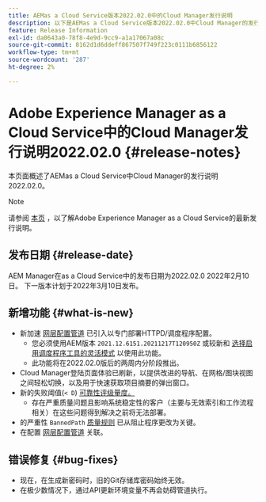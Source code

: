 ```yaml
---
title: AEMas a Cloud Service版本2022.02.0中的Cloud Manager发行说明
description: 以下是AEMas a Cloud Service版本2022.02.0中Cloud Manager的发行说明。
feature: Release Information
exl-id: da0643a0-78f8-4e9d-9cc9-a1a17067a08c
source-git-commit: 8162d1d6ddeff867507f749f223c0111b6856122
workflow-type: tm+mt
source-wordcount: '287'
ht-degree: 2%

---
```


# Adobe Experience Manager as a Cloud Service中的Cloud Manager发行说明2022.02.0 {#release-notes}

本页面概述了AEMas a Cloud Service中Cloud Manager的发行说明2022.02.0。

>[!NOTE]
>
>请参阅 [本页](/help/release-notes/release-notes-cloud/release-notes-current.md) ，以了解Adobe Experience Manager as a Cloud Service的最新发行说明。

## 发布日期 {#release-date}

AEM Manager在as a Cloud Service中的发布日期为2022.02.0 2022年2月10日。 下一版本计划于2022年3月10日发布。

## 新增功能 {#what-is-new}

* 新加速 [网层配置管道](/help/implementing/cloud-manager/configuring-pipelines/introduction-ci-cd-pipelines.md#web-tier-config-pipelines) 已引入以专门部署HTTPD/调度程序配置。
   * 您必须使用AEM版本 `2021.12.6151.20211217T120950Z` 或较新和 [选择启用调度程序工具的灵活模式](/help/implementing/dispatcher/disp-overview.md#validation-debug) 以使用此功能。
   * 此功能将在2022.02.0版后的两周内分阶段推出。
* Cloud Manager登陆页面体验已刷新，以提供改进的导航、在网格/图块视图之间轻松切换，以及用于快速获取项目摘要的弹出窗口。
* 新的失败阈值(`< D`) [可靠性评级量度。](/help/implementing/cloud-manager/code-quality-testing.md#understanding-code-quality-rules)
   * 存在严重质量问题且影响系统稳定性的客户（主要与无效索引和工作流程相关）在这些问题得到解决之前将无法部署。
* 的严重性 `BannedPath` [质量规则](/help/implementing/cloud-manager/code-quality-testing.md#understanding-code-quality-rules) 已从阻止程序更改为关键。
* 在配置 [网层配置管道](/help/implementing/cloud-manager/configuring-pipelines/introduction-ci-cd-pipelines.md#web-tier-config-pipelines) 关联。

## 错误修复 {#bug-fixes}

* 现在，在生成新密码时，旧的Git存储库密码始终无效。
* 在极少数情况下，通过API更新环境变量不再会妨碍管道执行。
